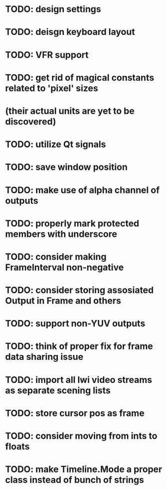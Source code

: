 # TODO: design settings
# TODO: deisgn keyboard layout
# TODO: VFR support
# TODO: get rid of magical constants related to 'pixel' sizes
#       (their actual units are yet to be discovered)
# TODO: utilize Qt signals
# TODO: save window position
# TODO: make use of alpha channel of outputs
# TODO: properly mark protected members with underscore

# TODO: consider making FrameInterval non-negative
# TODO: consider storing assosiated Output in Frame and others

# TODO: support non-YUV outputs

# TODO: think of proper fix for frame data sharing issue

# TODO: import all lwi video streams as separate scening lists

# TODO: store cursor pos as frame
# TODO: consider moving from ints to floats
# TODO: make Timeline.Mode a proper class instead of bunch of strings
